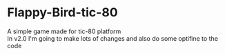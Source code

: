 # Flappy-Bird-tic-80
A simple game made for tic-80 platform <br />
In v2.0 I'm going to make lots of changes and also do some optifine to the code
